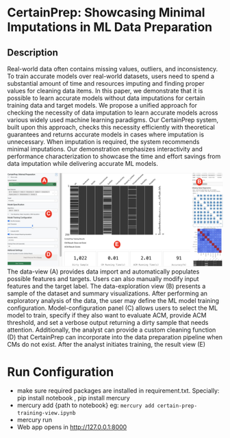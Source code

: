 # CertainPrep: Showcasing Minimal Imputations in ML Data Preparation
## Description
Real-world data often contains missing values, outliers, and inconsistency. To train accurate models over real-world datasets, users
need to spend a substantial amount of time and resources imputing
and finding proper values for cleaning data items. In this paper,
we demonstrate that it is possible to learn accurate models without data imputations for certain training data and target models.
We propose a unified approach for checking the necessity of data
imputation to learn accurate models across various widely used machine learning paradigms. Our CertainPrep system, built upon this
approach, checks this necessity efficiently with theoretical guarantees and returns accurate models in cases where imputation is
unnecessary. When imputation is required, the system recommends
minimal imputations. Our demonstration emphasizes interactivity
and performance characterization to showcase the time and effort
savings from data imputation while delivering accurate ML models.

![CertainPrep.png](media%2FCertainPrep.png)
The data-view (A)
provides data import and automatically populates possible features
and targets. Users can also manually modify input features and
the target label. The data-exploration view (B) presents a sample
of the dataset and summary visualizations. After performing an
exploratory analysis of the data, the user may define the ML model
training configuration. Model-configuration panel (C) allows users
to select the ML model to train, specify if they also want to evaluate
ACM, provide ACM threshold, and set a verbose output returning a dirty sample that needs attention. Additionally, the analyst
can provide a custom cleaning function (D) that CertainPrep can
incorporate into the data preparation pipeline when CMs do not
exist. After the analyst initiates training, the result view (E) 



# Run Configuration
- make sure required packages are installed in requirement.txt. Specially: pip install notebook , pip install mercury
- mercury add {path to notebook} eg: `mercury add certain-prep-training-view.ipynb`
- mercury run
- Web app opens in http://127.0.0.1:8000
